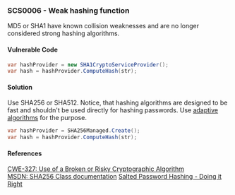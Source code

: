 ### SCS0006 - Weak hashing function
MD5 or SHA1 have known collision weaknesses and are no longer considered strong hashing algorithms.
#### Vulnerable Code
```cs
var hashProvider = new SHA1CryptoServiceProvider();
var hash = hashProvider.ComputeHash(str);
```
#### Solution
Use SHA256 or SHA512.
Notice, that hashing algorithms are designed to be fast and shouldn't be used directly for hashing passwords. Use [adaptive algorithms](https://crackstation.net/hashing-security.htm) for the purpose.
```cs
var hashProvider = SHA256Managed.Create();
var hash = hashProvider.ComputeHash(str);
```
#### References
[CWE-327: Use of a Broken or Risky Cryptographic Algorithm](https://cwe.mitre.org/data/definitions/327.html)  
[MSDN: SHA256 Class documentation](https://msdn.microsoft.com/en-us/library/system.security.cryptography.sha256(v=vs.110).aspx)  
[Salted Password Hashing - Doing it Right](https://crackstation.net/hashing-security.htm)  